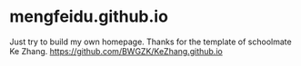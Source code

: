 # mengfeidu.github.io
Just try to build my own homepage. Thanks for the template of schoolmate Ke Zhang. https://github.com/BWGZK/KeZhang.github.io
